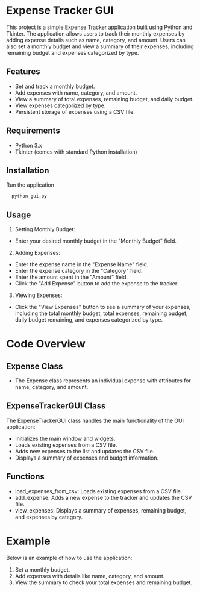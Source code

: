 
# Expense Tracker GUI

This project is a simple Expense Tracker application built using Python and Tkinter. The application allows users to track their monthly expenses by adding expense details such as name, category, and amount. Users can also set a monthly budget and view a summary of their expenses, including remaining budget and expenses categorized by type.


## Features

- Set and track a monthly budget.
- Add expenses with name, category, and amount.
- View a summary of total expenses, remaining budget, and daily budget.
- View expenses categorized by type.
- Persistent storage of expenses using a CSV file.

## Requirements

- Python 3.x
- Tkinter (comes with standard Python installation)

## Installation

Run the application

```bash
  python gui.py
```
    
## Usage

1. Setting Monthly Budget:

- Enter your desired monthly budget in the "Monthly Budget" field.
2. Adding Expenses:

- Enter the expense name in the "Expense Name" field.
- Enter the expense category in the "Category" field.
- Enter the amount spent in the "Amount" field.
- Click the "Add Expense" button to add the expense to the tracker.
3. Viewing Expenses:

- Click the "View Expenses" button to see a summary of your expenses, including the total monthly budget, total expenses, remaining budget, daily budget remaining, and expenses categorized by type.

# Code Overview
## Expense Class
- The Expense class represents an individual expense with attributes for name, category, and amount.

## ExpenseTrackerGUI Class
The ExpenseTrackerGUI class handles the main functionality of the GUI application:

- Initializes the main window and widgets.
- Loads existing expenses from a CSV file.
- Adds new expenses to the list and updates the CSV file.
- Displays a summary of expenses and budget information.
## Functions
- load_expenses_from_csv: Loads existing expenses from a CSV file.
- add_expense: Adds a new expense to the tracker and updates the CSV file.
- view_expenses: Displays a summary of expenses, remaining budget, and expenses by category.

# Example

Below is an example of how to use the application:

1. Set a monthly budget.
2. Add expenses with details like name, category, and amount.
3. View the summary to check your total expenses and remaining budget.

